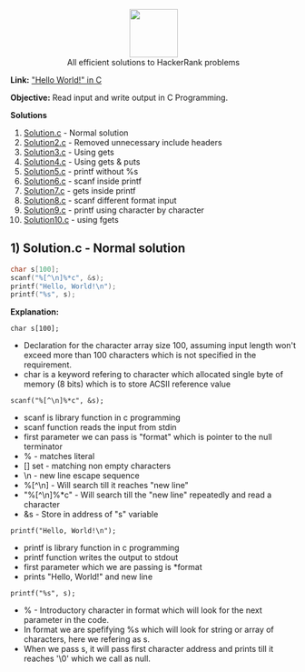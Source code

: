 <p align="center">
    <a href="https://www.hackerrank.com/RodneyShag">
        <img height=85 src="https://d3keuzeb2crhkn.cloudfront.net/hackerrank/assets/styleguide/logo_wordmark-f5c5eb61ab0a154c3ed9eda24d0b9e31.svg">
    </a>
    <br>All efficient solutions to HackerRank problems
</p>

<b>Link:</b> <a href="https://www.hackerrank.com/challenges/hello-world-c/">"Hello World!" in C</a>

<b>Objective:</b> Read input and write output in C Programming.

<b>Solutions</b>
1) <a href="https://github.com/DhayalAarthi/CompetitiveProgramming/blob/Hackerrank/Hackerrank/C/HelloWorld/Solution.c">Solution.c</a> - Normal solution
2) <a href="https://github.com/DhayalAarthi/CompetitiveProgramming/blob/Hackerrank/Hackerrank/C/HelloWorld/Solution2.c">Solution2.c</a> - Removed unnecessary include headers
3) <a href="https://github.com/DhayalAarthi/CompetitiveProgramming/blob/Hackerrank/Hackerrank/C/HelloWorld/Solution3.c">Solution3.c</a> - Using gets
4) <a href="https://github.com/DhayalAarthi/CompetitiveProgramming/blob/Hackerrank/Hackerrank/C/HelloWorld/Solution4.c">Solution4.c</a> - Using gets & puts
5) <a href="https://github.com/DhayalAarthi/CompetitiveProgramming/blob/Hackerrank/Hackerrank/C/HelloWorld/Solution5.c">Solution5.c</a> - printf without %s
6) <a href="https://github.com/DhayalAarthi/CompetitiveProgramming/blob/Hackerrank/Hackerrank/C/HelloWorld/Solution6.c">Solution6.c</a> - scanf inside printf
7) <a href="https://github.com/DhayalAarthi/CompetitiveProgramming/blob/Hackerrank/Hackerrank/C/HelloWorld/Solution7.c">Solution7.c</a> - gets inside printf
8) <a href="https://github.com/DhayalAarthi/CompetitiveProgramming/blob/Hackerrank/Hackerrank/C/HelloWorld/Solution8.c">Solution8.c</a> - scanf different format input
9) <a href="https://github.com/DhayalAarthi/CompetitiveProgramming/blob/Hackerrank/Hackerrank/C/HelloWorld/Solution9.c">Solution9.c</a> - printf using character by character
10) <a href="https://github.com/DhayalAarthi/CompetitiveProgramming/blob/Hackerrank/Hackerrank/C/HelloWorld/Solution10.c">Solution10.c</a> - using fgets

## 1) Solution.c - Normal solution

```c
char s[100];
scanf("%[^\n]%*c", &s);
printf("Hello, World!\n"); 
printf("%s", s);
```
<b>Explanation:</b> 

```char s[100];```

* Declaration for the character array size 100, assuming input length won't exceed more than 100 characters which is not specified in the requirement.
* char is a keyword refering to character which allocated single byte of memory (8 bits) which is to store ACSII reference value

```scanf("%[^\n]%*c", &s);```

* scanf is library function in c programming
* scanf function reads the input from stdin
* first parameter we can pass is "format" which is pointer to the null terminator
* % - matches literal 
* [] set - matching non empty characters
* \n - new line escape sequence
* %[^\n] - Will search till it reaches "new line"
* "%[^\n]%*c" - Will search till the "new line" repeatedly and read a character
* &s - Store in address of "s" variable 

```printf("Hello, World!\n");```

* printf is library function in c programming
* printf function writes the output to stdout
* first parameter which we are passing is *format
* prints "Hello, World!" and new line 

```printf("%s", s);```

* % - Introductory character in format which will look for the next parameter in the code.
* In format we are spefifying %s which will look for string or array of characters, here we refering as s. 
* When we pass s, it will pass first character address and prints till it reaches '\0' which we call as null. 
